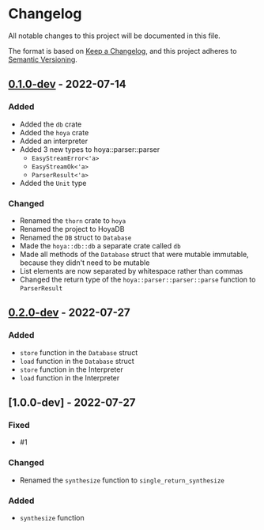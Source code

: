 # Changelog
All notable changes to this project will be documented in this file.

The format is based on [Keep a Changelog](https://keepachangelog.com/en/1.0.0/),
and this project adheres to [Semantic Versioning](https://semver.org/spec/v2.0.0.html).

## [0.1.0-dev] - 2022-07-14
### Added
- Added the `db` crate
- Added the `hoya` crate
- Added an interpreter
- Added 3 new types to hoya::parser::parser
    - `EasyStreamError<'a>`
    - `EasyStreamOk<'a>`
    - `ParserResult<'a>`
- Added the `Unit` type

### Changed
- Renamed the `thorn` crate to `hoya`
- Renamed the project to HoyaDB
- Renamed the `DB` struct to `Database`
- Made the `hoya::db::db` a separate crate called `db`
- Made all methods of the `Database` struct that were mutable immutable, because they didn't need to be mutable
- List elements are now separated by whitespace rather than commas
- Changed the return type of the `hoya::parser::parser::parse` function to `ParserResult`

## [0.2.0-dev] - 2022-07-27
### Added
- `store` function in the `Database` struct
- `load` function in the `Database` struct
- `store` function in the Interpreter
- `load` function in the Interpreter

## [1.0.0-dev] - 2022-07-27
### Fixed
- #1

### Changed
- Renamed the `synthesize` function to `single_return_synthesize`

### Added
- `synthesize` function

[0.1.0-dev]: https://github.com/lunandd/hoya_db/commit/34959951221155102d86ef2115c6ce9f55efcdf3
[0.2.0-dev]: https://github.com/lunandd/hoya_db/commit/0021b89006bbe51a9cbd02795165e084561b68b2
